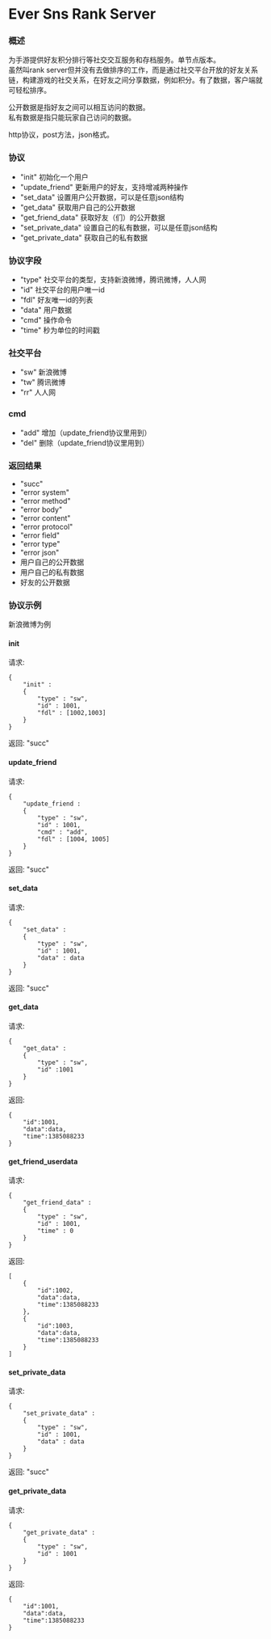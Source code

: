 # Ever Sns Rank Server #

### 概述 ##

为手游提供好友积分排行等社交交互服务和存档服务。单节点版本。      
虽然叫rank server但并没有去做排序的工作，而是通过社交平台开放的好友关系链，构建游戏的社交关系，在好友之间分享数据，例如积分。有了数据，客户端就可轻松排序。    

公开数据是指好友之间可以相互访问的数据。  
私有数据是指只能玩家自己访问的数据。  

http协议，post方法，json格式。    

### 协议 ##
- "init"                    初始化一个用户
- "update_friend"           更新用户的好友，支持增减两种操作
- "set_data"                设置用户公开数据，可以是任意json结构
- "get_data"                获取用户自己的公开数据
- "get_friend_data"         获取好友（们）的公开数据
- "set_private_data"        设置自己的私有数据，可以是任意json结构
- "get_private_data"        获取自己的私有数据        

### 协议字段 ##
- "type"                    社交平台的类型，支持新浪微博，腾讯微博，人人网
- "id"                      社交平台的用户唯一id
- "fdl"                     好友唯一id的列表
- "data"                    用户数据
- "cmd"                     操作命令
- "time"                    秒为单位的时间戳

### 社交平台 ##
- "sw"                      新浪微博
- "tw"                      腾讯微博
- "rr"                      人人网

### cmd ##
- "add"                     增加（update_friend协议里用到）
- "del"                     删除（update_friend协议里用到）

### 返回结果 ##
- "succ"
- "error system"
- "error method"
- "error body"
- "error content"
- "error protocol"
- "error field"
- "error type"
- "error json"
- 用户自己的公开数据
- 用户自己的私有数据
- 好友的公开数据

### 协议示例 ##
新浪微博为例

#### init ###
请求:         

    {
        "init" : 
        {
            "type" : "sw",
            "id" : 1001,
            "fdl" : [1002,1003]
        }
    }

返回: "succ"

#### update_friend ###
请求:         

    {  
        "update_friend :  
        {   
            "type" : "sw",    
            "id" : 1001,    
            "cmd" : "add",    
            "fdl" : [1004, 1005]    
        }    
    }    

返回: "succ"     

#### set_data ###
请求:        

    {    
        "set_data" :    
        {    
            "type" : "sw",    
            "id" : 1001,    
            "data" : data     
        }    
    }    

返回: "succ"    

#### get_data ###
请求:        

    {    
        "get_data" :    
        {    
            "type" : "sw",    
            "id" :1001     
        }    
    }    

返回:       

    {
        "id":1001, 
        "data":data, 
        "time":1385088233
    }    

#### get_friend_userdata ###
请求:          

    {    
        "get_friend_data" :    
        {        
            "type" : "sw",    
            "id" : 1001,    
            "time" : 0    
        }    
    }    

返回:       

    [
        {
            "id":1002, 
            "data":data,
            "time":1385088233
        }, 
        {
            "id":1003, 
            "data":data, 
            "time":1385088233
        }
    ]    

#### set_private_data ###
请求:         

    {    
        "set_private_data" :    
        {    
            "type" : "sw",    
            "id" : 1001,    
            "data" : data    
        }    
    }    

返回: "succ"

#### get_private_data ###
请求:         

    {    
        "get_private_data" :    
        {    
            "type" : "sw",    
            "id" : 1001    
        }    
    }    

返回:       

    {
        "id":1001, 
        "data":data, 
        "time":1385088233
    }    

